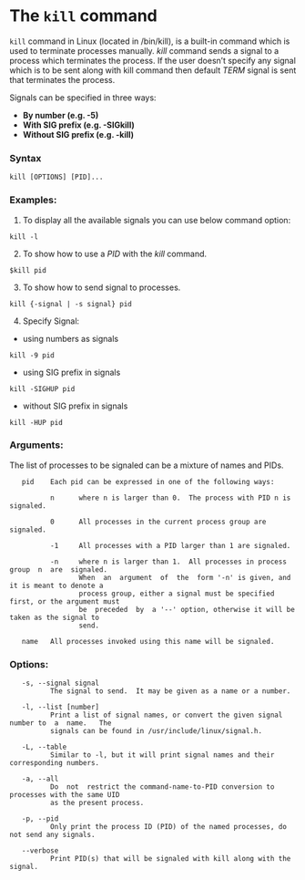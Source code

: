   

#  The `kill` command

  

`kill` command in Linux (located in /bin/kill), is a built-in command which is used to terminate processes manually. _kill_ command sends a signal to a process which terminates the process. If the user doesn’t specify any signal which is to be sent along with kill command then default _TERM_ signal is sent that terminates the process.

Signals can be specified in three ways:
-   **By number (e.g. -5)**
-   **With SIG prefix (e.g. -SIGkill)**
-   **Without SIG prefix (e.g. -kill)**
  

### Syntax



```
kill [OPTIONS] [PID]...
```


###  Examples:

  

1. To display all the available signals you can use below command option:

  

```
kill -l
```

  

2. To show how to use a _PID_ with the _kill_ command.

  

```
$kill pid
```
3. To show how to send signal to processes.
```
kill {-signal | -s signal} pid
```
  

4. Specify Signal:
	
- using numbers as signals 
```
kill -9 pid
```
- using SIG prefix in signals
```
kill -SIGHUP pid
```
- without SIG prefix in signals
```
kill -HUP pid
```


###  Arguments:
The list of processes to be signaled can be a mixture of names and PIDs.

       pid    Each pid can be expressed in one of the following ways:

              n      where n is larger than 0.  The process with PID n is signaled.

              0      All processes in the current process group are signaled.

              -1     All processes with a PID larger than 1 are signaled.

              -n     where n is larger than 1.  All processes in process group  n  are  signaled.
                     When  an  argument  of  the  form '-n' is given, and it is meant to denote a
                     process group, either a signal must be specified first, or the argument must
                     be  preceded  by  a '--' option, otherwise it will be taken as the signal to
                     send.

       name   All processes invoked using this name will be signaled.
###  Options:
	   -s, --signal signal
              The signal to send.  It may be given as a name or a number.

       -l, --list [number]
              Print a list of signal names, or convert the given signal number to  a  name.   The
              signals can be found in /usr/include/linux/signal.h.

       -L, --table
              Similar to -l, but it will print signal names and their corresponding numbers.

       -a, --all
              Do  not  restrict the command-name-to-PID conversion to processes with the same UID
              as the present process.

       -p, --pid
              Only print the process ID (PID) of the named processes, do not send any signals.

       --verbose
              Print PID(s) that will be signaled with kill along with the signal.


